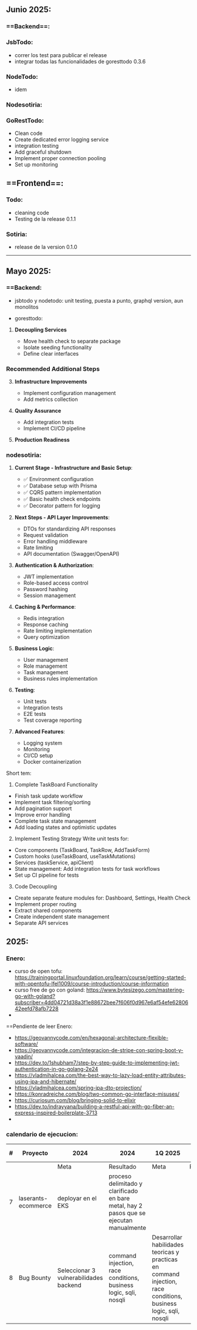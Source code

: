 ## Junio 2025:
### ==Backend==:

### JsbTodo:
- correr los test para publicar el release
- integrar todas las funcionalidades de goresttodo 0.3.6

### NodeTodo:
- idem

### Nodesotiria:


### GoRestTodo:
- Clean code
- Create dedicated error logging service
- integration testing
- Add graceful shutdown
- Implement proper connection pooling
- Set up monitoring


## ==Frontend==:

### Todo:
- cleaning code
- Testing de la release 0.1.1

### Sotiria:
- release de la version 0.1.0

_______
## Mayo 2025:
### ==Backend:
- jsbtodo y nodetodo: unit testing, puesta a punto, graphql version, aun monolitos

- goresttodo:

1. **Decoupling Services**
    
    - Move health check to separate package
    - Isolate seeding functionality
    - Define clear interfaces

### Recommended Additional Steps

3. **Infrastructure Improvements**
    
    - Implement configuration management
    - Add metrics collection
    
4. **Quality Assurance**
    
    - Add integration tests
    - Implement CI/CD pipeline

5. **Production Readiness**
    
### nodesotiria:

1. **Current Stage - Infrastructure and Basic Setup**:
   - ✅ Environment configuration
   - ✅ Database setup with Prisma
   - ✅ CQRS pattern implementation
   - ✅ Basic health check endpoints
   - ✅ Decorator pattern for logging

2. **Next Steps - API Layer Improvements**:
   - DTOs for standardizing API responses
   - Request validation
   - Error handling middleware
   - Rate limiting
   - API documentation (Swagger/OpenAPI)

3. **Authentication & Authorization**:
   - JWT implementation
   - Role-based access control
   - Password hashing
   - Session management

4. **Caching & Performance**:
   - Redis integration
   - Response caching
   - Rate limiting implementation
   - Query optimization

5. **Business Logic**:
   - User management
   - Role management
   - Task management
   - Business rules implementation

6. **Testing**:
   - Unit tests
   - Integration tests
   - E2E tests
   - Test coverage reporting

7. **Advanced Features**:
   - Logging system
   - Monitoring
   - CI/CD setup
   - Docker containerization


Short tem:
1. Complete TaskBoard Functionality
- Finish task update workflow
- Implement task filtering/sorting
- Add pagination support
- Improve error handling
- Complete task state management
- Add loading states and optimistic updates

2. Implement Testing Strategy
Write unit tests for:
- Core components (TaskBoard, TaskRow, AddTaskForm)
- Custom hooks (useTaskBoard, useTaskMutations)
- Services (taskService, apiClient)
- State management: Add integration tests for task workflows
- Set up CI pipeline for tests

3. Code Decoupling
- Create separate feature modules for: Dashboard, Settings, Health Check
- Implement proper routing
- Extract shared components
- Create independent state management
- Separate API services

## 2025:

### Enero:

- curso de open tofu: https://trainingportal.linuxfoundation.org/learn/course/getting-started-with-opentofu-lfel1009/course-introduction/course-information
- curso free de go con goland: https://www.bytesizego.com/mastering-go-with-goland?subscriber=4dd04721d38a3f1e88672bee7f606f0d967e6af54efe6280642eefd78afb7228
- 

==Pendiente de leer Enero:
- https://geovannycode.com/en/hexagonal-architecture-flexible-software/
- https://geovannycode.com/integracion-de-stripe-con-spring-boot-y-vaadin/
- https://dev.to/1shubham7/step-by-step-guide-to-implementing-jwt-authentication-in-go-golang-2e24
- https://vladmihalcea.com/the-best-way-to-lazy-load-entity-attributes-using-jpa-and-hibernate/
- https://vladmihalcea.com/spring-jpa-dto-projection/
- https://konradreiche.com/blog/two-common-go-interface-misuses/
- https://curiosum.com/blog/bringing-solid-to-elixir
- https://dev.to/indrayyana/building-a-restful-api-with-go-fiber-an-express-inspired-boilerplate-3713
- 

### calendario de ejecucion:


| #   | Proyecto            | 2024                                   | 2024                                                                                    | 1Q 2025                                                                                                          | 1Q 2025   | 2Q 2025 | 2Q2025    |
| --- | ------------------- | -------------------------------------- | --------------------------------------------------------------------------------------- | ---------------------------------------------------------------------------------------------------------------- | --------- | ------- | --------- |
|     |                     | Meta                                   | Resultado                                                                               | Meta                                                                                                             | Resultado | Meta    | Resultado |
| 7   | laserants-ecommerce | deployar en el EKS                     | proceso delimitado y clarificado en bare metal, hay 2 pasos que se ejecutan manualmente |                                                                                                                  |           |         |           |
| 8   | Bug Bounty          | Seleccionar 3 vulnerabilidades backend | command injection, race conditions, business logic, sqli, nosqli                        | Desarrollar habilidades teoricas y practicas en command injection, race conditions, business logic, sqli, nosqli |           |         |           |
